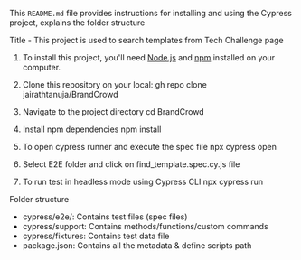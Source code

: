 This `README.md` file provides instructions for installing and using the Cypress project, explains the folder structure

Title - This project is used to search templates from Tech Challenge page

1. To install this project, you'll need [Node.js](https://nodejs.org/) and [npm](https://www.npmjs.com/) installed on your computer.

2. Clone this repository on your local:
gh repo clone jairathtanuja/BrandCrowd

3. Navigate to the project directory 
cd BrandCrowd

4. Install npm dependencies
npm install

5. To open cypress runner and execute the spec file 
npx cypress open

6. Select E2E folder and click on find_template.spec.cy.js file

7. To run test in headless mode using Cypress CLI
npx cypress run

Folder structure
- cypress/e2e/: Contains test files (spec files)
- cypress/support: Contains methods/functions/custom commands
- cypress/fixtures: Contains test data file 
- package.json: Contains all the metadata & define scripts path 






